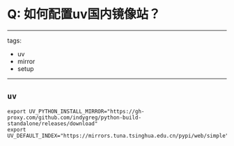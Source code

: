 # Q: 如何配置uv国内镜像站？

---
tags:
  - uv
  - mirror
  - setup
---

## `uv`
```shell
export UV_PYTHON_INSTALL_MIRROR="https://gh-proxy.com/github.com/indygreg/python-build-standalone/releases/download"
export UV_DEFAULT_INDEX="https://mirrors.tuna.tsinghua.edu.cn/pypi/web/simple"
```
